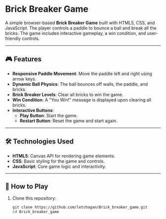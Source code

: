 # Brick Breaker Game

A simple browser-based **Brick Breaker Game** built with HTML5, CSS, and JavaScript. The player controls a paddle to bounce a ball and break all the bricks. The game includes interactive gameplay, a win condition, and user-friendly controls.

---

## 🎮 Features

- **Responsive Paddle Movement**: Move the paddle left and right using arrow keys.
- **Dynamic Ball Physics**: The ball bounces off walls, the paddle, and bricks.
- **Brick Breaker Levels**: Clear all bricks to win the game.
- **Win Condition**: A "You Win!" message is displayed upon clearing all bricks.
- **Interactive Buttons**:
  - **Play Button**: Start the game.
  - **Restart Button**: Reset the game and start again.

---

## 🛠️ Technologies Used

- **HTML5**: Canvas API for rendering game elements.
- **CSS**: Basic styling for the game and controls.
- **JavaScript**: Core game logic and interactivity.

---

## 🚀 How to Play

1. Clone this repository:
   ```bash
   git clone https://github.com/letchagan/Brick_breaker_game.git
   cd Brick_breaker_game
